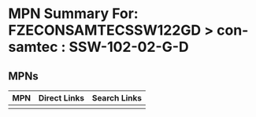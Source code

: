 



# MPN Summary For: FZECONSAMTECSSW122GD > con-samtec : SSW-102-02-G-D

## MPNs
  

|MPN|Direct Links|Search Links|
| :--- | :--- | :--- |
||||
